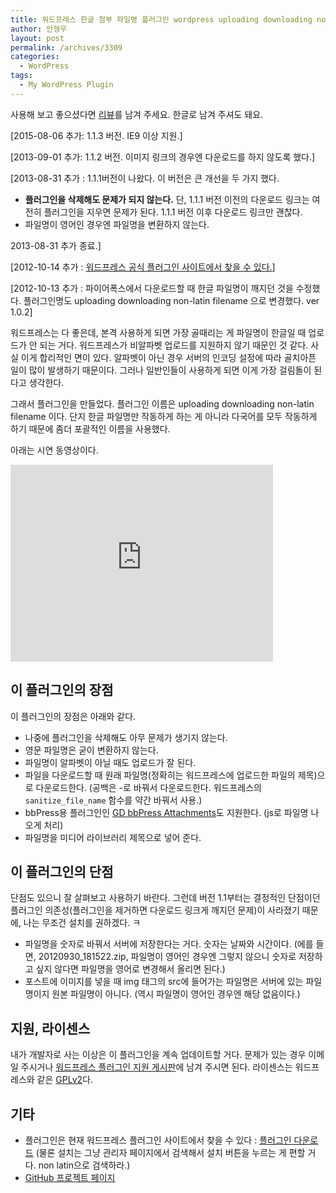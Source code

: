 ```yaml
---
title: 워드프레스 한글 첨부 파일명 플러그인 wordpress uploading downloading non-latin filename
author: 안형우
layout: post
permalink: /archives/3309
categories:
  - WordPress
tags:
  - My WordPress Plugin
---
```


사용해 보고 좋으셨다면 [리뷰](https://wordpress.org/support/view/plugin-reviews/uploadingdownloading-non-latin-filename)를 남겨 주세요. 한글로 남겨 주셔도 돼요.

[2015-08-06 추가: 1.1.3 버전. IE9 이상 지원.]

[2013-09-01 추가: 1.1.2 버전. 이미지 링크의 경우엔 다운로드를 하지 않도록 했다.]

[2013-08-31 추가 : 1.1.1버전이 나왔다. 이 버전은 큰 개선을 두 가지 했다.

*   **플러그인을 삭제해도 문제가 되지 않는다.** 단, 1.1.1 버전 이전의 다운로드 링크는 여전히 플러그인을 지우면 문제가 된다. 1.1.1 버전 이후 다운로드 링크만 괜찮다.
*   파일명이 영어인 경우엔 파일명을 변환하지 않는다.

2013-08-31 추가 종료.]

[2012-10-14 추가 : [워드프레스 공식 플러그인 사이트에서 찾을 수 있다.][1]]

[2012-10-13 추가 : 파이어폭스에서 다운로드할 때 한글 파일명이 깨지던 것을 수정했다. 플러그인명도 uploading downloading non-latin filename 으로 변경했다. ver 1.0.2]

워드프레스는 다 좋은데, 본격 사용하게 되면 가장 골때리는 게 파일명이 한글일 때 업로드가 안 되는 거다. 워드프레스가 비알파벳 업로드를 지원하지 않기 때문인 것 같다. 사실 이게 합리적인 면이 있다. 알파벳이 아닌 경우 서버의 인코딩 설정에 따라 골치아픈 일이 많이 발생하기 때문이다. 그러나 일반인들이 사용하게 되면 이게 가장 걸림돌이 된다고 생각한다.

그래서 플러그인을 만들었다. 플러그인 이름은 uploading downloading non-latin filename 이다. 단지 한글 파일명만 작동하게 하는 게 아니라 다국어를 모두 작동하게 하기 때문에 좀더 포괄적인 이름을 사용했다.

아래는 시연 동영상이다.

<div class="video-container">
  <div class="video-container__inner">
  <iframe width="420" height="315" src="https://www.youtube.com/embed/QMl9bbiZrWQ" frameborder="0" allowfullscreen></iframe>
  </div>
</div>

## 이 플러그인의 장점

이 플러그인의 장점은 아래와 같다.

* 나중에 플러그인을 삭제해도 아무 문제가 생기지 않는다.
* 영문 파일명은 굳이 변환하지 않는다.
*   파일명이 알파벳이 아닐 때도 업로드가 잘 된다.
*   파일을 다운로드할 때 원래 파일명(정확히는 워드프레스에 업로드한 파일의 제목)으로 다운로드한다. (공백은 -로 바꿔서 다운로드한다. 워드프레스의 `sanitize_file_name` 함수를 약간 바꿔서 사용.)
*   bbPress용 플러그인인 [GD bbPress Attachments][2]도 지원한다. (js로 파일명 나오게 처리)
*   파일명을 미디어 라이브러리 제목으로 넣어 준다.

## 이 플러그인의 단점

단점도 있으니 잘 살펴보고 사용하기 바란다. 그런데 버전 1.1부터는 결정적인 단점이던 플러그인 의존성(플러그인을 제거하면 다운로드 링크게 깨지던 문제)이 사라졌기 때문에, 나는 무조건 설치를 권하겠다. ㅋ

*   파일명을 숫자로 바꿔서 서버에 저장한다는 거다. 숫자는 날짜와 시간이다. (에를 들면, 20120930_181522.zip, 파일명이 영어인 경우엔 그렇지 않으니 숫자로 저장하고 싶지 않다면 파일명을 영어로 변경해서 올리면 된다.)
*   포스트에 이미지를 넣을 때 img 태그의 src에 들어가는 파일명은 서버에 있는 파일명이지 원본 파일명이 아니다. (역시 파일명이 영어인 경우엔 해당 없음이다.)

## 지원, 라이센스

내가 개발자로 사는 이상은 이 플러그인을 계속 업데이트할 거다. 문제가 있는 경우 이메일 주시거나 [워드프레스 플러그인 지원 게시판](https://wordpress.org/support/plugin/uploadingdownloading-non-latin-filename)에 남겨 주시면 된다. 라이센스는 워드프레스와 같은 [GPLv2][3]다.

## 기타

*   플러그인은 현재 워드프레스 플러그인 사이트에서 찾을 수 있다 : [플러그인 다운로드][1] (물론 설치는 그냥 관리자 페이지에서 검색해서 설치 버튼을 누르는 게 편할 거다. non latin으로 검색하라.)
*   [GitHub 프로젝트 페이지][4]

 [1]: http://wordpress.org/extend/plugins/uploadingdownloading-non-latin-filename/
 [2]: http://wordpress.org/extend/plugins/gd-bbpress-attachments/
 [3]: http://www.gnu.org/licenses/gpl-2.0.html
 [4]: https://github.com/mytory/uploadingdownloading-non-latin-filename